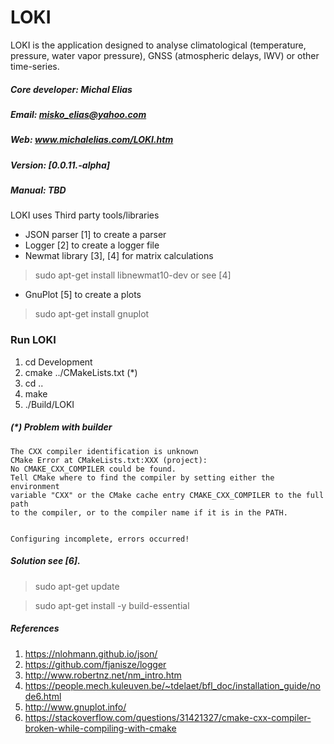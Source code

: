# LOKI

LOKI is the application designed to analyse climatological (temperature, pressure, water vapor pressure), GNSS (atmospheric delays, IWV) or other time-series.

##### Core developer: Michal Elias 
##### Email: misko_elias@yahoo.com 
##### Web: www.michalelias.com/LOKI.htm
##### Version: [0.0.11.-alpha]
##### Manual: TBD

LOKI uses Third party tools/libraries
* JSON parser [1] to create a parser
* Logger [2] to create a logger file
* Newmat library [3], [4] for matrix calculations

> sudo apt-get install libnewmat10-dev or see [4]

* GnuPlot [5] to create a plots

> sudo apt-get install gnuplot

### Run LOKI

1. cd Development
2. cmake ../CMakeLists.txt (*)
3. cd ..
4. make
5. ./Build/LOKI

##### (*) Problem with builder
```
The CXX compiler identification is unknown
CMake Error at CMakeLists.txt:XXX (project):
No CMAKE_CXX_COMPILER could be found.
Tell CMake where to find the compiler by setting either the environment
variable "CXX" or the CMake cache entry CMAKE_CXX_COMPILER to the full
path
to the compiler, or to the compiler name if it is in the PATH.


Configuring incomplete, errors occurred!
```

##### Solution see [6].
> sudo apt-get update

>sudo apt-get install -y build-essential


##### References
1. https://nlohmann.github.io/json/
2. https://github.com/fjanisze/logger
3. http://www.robertnz.net/nm_intro.htm
4. https://people.mech.kuleuven.be/~tdelaet/bfl_doc/installation_guide/node6.html
5. http://www.gnuplot.info/
6. https://stackoverflow.com/questions/31421327/cmake-cxx-compiler-broken-while-compiling-with-cmake
